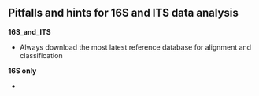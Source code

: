 ## Pitfalls and hints for 16S and ITS data analysis

**16S_and_ITS**

* Always download the most latest reference database for alignment and classification

**16S only**

* 
